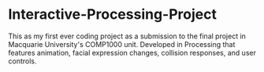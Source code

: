 # Interactive-Processing-Project
This as my first ever coding project as a submission to the final project in Macquarie University's COMP1000 unit.
Developed in Processing that features animation, facial expression changes, collision responses, and user controls.

